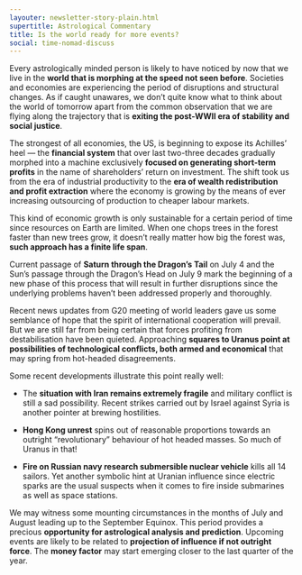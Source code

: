 ```yaml
---
layouter: newsletter-story-plain.html
supertitle: Astrological Commentary
title: Is the world ready for more events?
social: time-nomad-discuss
---
```


Every astrologically minded person is likely to have noticed by now that we live in the **world that is morphing at the speed not seen before**. Societies and economies are experiencing the period of disruptions and structural changes. As if caught unawares, we don’t quite know what to think about the world of tomorrow apart from the common observation that we are flying along the trajectory that is **exiting the post-WWII era of stability and social justice**.

The strongest of all economies, the US, is beginning to expose its Achilles’ heel — the **financial system** that over last two-three decades gradually morphed into a machine exclusively **focused on generating short-term profits** in the name of shareholders’ return on investment. The shift took us from the era of industrial productivity to the **era of wealth redistribution and profit extraction** where the economy is growing by the means of ever increasing outsourcing of production to cheaper labour markets.

This kind of economic growth is only sustainable for a certain period of time since resources on Earth are limited. When one chops trees in the forest faster than new trees grow, it doesn’t really matter how big the forest was, **such approach has a finite life span**.

Current passage of **Saturn through the Dragon’s Tail** on July 4 and the Sun’s passage through the Dragon’s Head on July 9 mark the beginning of a new phase of this process that will result in further disruptions since the underlying problems haven’t been addressed properly and thoroughly. 

Recent news updates from G20 meeting of world leaders gave us some semblance of hope that the spirit of international cooperation will prevail. But we are still far from being certain that forces profiting from destabilisation have been quieted. Approaching **squares to Uranus point at possibilities of technological conflicts, both armed and economical** that may spring from hot-headed disagreements.

Some recent developments illustrate this point really well:

* The **situation with Iran remains extremely fragile** and military conflict is still a sad possibility. Recent strikes carried out by Israel against Syria is another pointer at brewing hostilities.

* **Hong Kong unrest** spins out of reasonable proportions towards an outright “revolutionary” behaviour of hot headed masses. So much of Uranus in that!

* **Fire on Russian navy research submersible nuclear vehicle** kills all 14 sailors. Yet another symbolic hint at Uranian influence since electric sparks are the usual suspects when it comes to fire inside submarines as well as space stations.

We may witness some mounting circumstances in the months of July and August leading up to the September Equinox. This period provides a precious **opportunity for astrological analysis and prediction**. Upcoming events are likely to be related to **projection of influence if not outright force**. The **money factor** may start emerging closer to the last quarter of the year. 